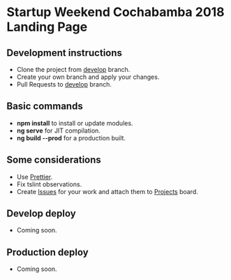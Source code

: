# Startup Weekend Cochabamba 2018 Landing Page

## Development instructions
- Clone the project from [develop](https://github.com/swcbba/sw-landing-page/tree/develop) branch.
- Create your own branch and apply your changes.
- Pull Requests to [develop](https://github.com/swcbba/sw-landing-page/tree/develop) branch.

## Basic commands
- **npm install** to install or update modules.
- **ng serve** for JIT compilation.
- **ng build --prod** for a production built.

## Some considerations
- Use [Prettier](https://marketplace.visualstudio.com/items?itemName=esbenp.prettier-vscode).
- Fix tslint observations.
- Create [Issues](https://github.com/swcbba/sw-landing-page/issues) for your work and attach them to [Projects](https://github.com/orgs/swcbba/projects/3) board.

## Develop deploy
- Coming soon.

## Production deploy
- Coming soon.